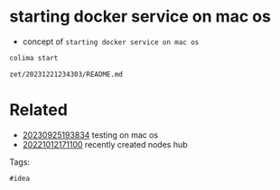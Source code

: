 # starting docker service on mac os

- concept of `starting docker service on mac os`

```bash
colima start
```

` zet/20231221234303/README.md `

# Related

- [20230925193834](/zet/20230925193834/README.md) testing on mac os
- [20221012171100](/zet/20221012171100/README.md) recently created nodes hub

Tags:

    #idea
